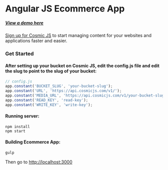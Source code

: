 # Angular JS Ecommerce App
##### [View a demo here](http://events.cosmicapp.co/)
[Sign up for Cosmic JS](https://cosmicjs.com/) to start managing content for your websites and applications faster and easier.
### Get Started

#### After setting up your bucket on Cosmic JS, edit the config.js file and edit the slug to point to the slug of your bucket:


```javascript
// config.js
app.constant('BUCKET_SLUG', 'your-bucket-slug');
app.constant('URL', 'https://api.cosmicjs.com/v1/');
app.constant('MEDIA_URL', 'https://api.cosmicjs.com/v1/your-bucket-slug/media');
app.constant('READ_KEY', 'read-key');
app.constant('WRITE_KEY', 'write-key');
```


#### Running server:
```
npm install
npm start
```


#### Building Ecommerce App:
```
gulp
```
Then go to [http://localhost:3000](http://localhost:3000)


